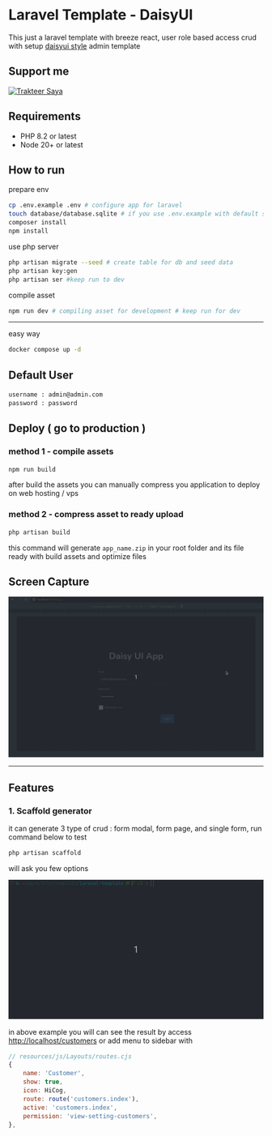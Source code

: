 # Laravel Template - DaisyUI

This just a laravel template with breeze react, user role based access crud with setup <a href="https://daisyui.com?ref=github.com/ajikamaludin" target="_blank">daisyui style</a> admin template

## Support me

<a href="https://trakteer.id/ajikamaludin" target="_blank"><img id="wse-buttons-preview" src="https://cdn.trakteer.id/images/embed/trbtn-blue-2.png" height="40" style="border:0px;height:40px;" alt="Trakteer Saya"></a>

## Requirements

-   PHP 8.2 or latest
-   Node 20+ or latest

## How to run

prepare env

```bash
cp .env.example .env # configure app for laravel
touch database/database.sqlite # if you use .env.example with default sqlite database
composer install
npm install
```

use php server

```bash
php artisan migrate --seed # create table for db and seed data
php artisan key:gen
php artisan ser #keep run to dev
```

compile asset

```bash
npm run dev # compiling asset for development # keep run for dev
```

<hr/>

easy way

```bash
docker compose up -d
```

## Default User

```bash
username : admin@admin.com
password : password
```

## Deploy ( go to production )

### method 1 - compile assets

```bash
npm run build
```

after build the assets you can manually compress you application to deploy on web hosting / vps

### method 2 - compress asset to ready upload

```bash
php artisan build
```

this command will generate `app_name.zip` in your root folder and its file ready with build assets and optimize files

## Screen Capture

![](screenshot_v3.gif?raw=true)

<hr/>

## Features

### 1. Scaffold generator

it can generate 3 type of crud : form modal, form page, and single form, run command below to test

```bash
php artisan scaffold
```

will ask you few options

![](screenshot_generator.gif?raw=true)

in above example you will can see the result by access [http://localhost/customers](http://localhost/customers) or add menu to sidebar with

```js
// resources/js/Layouts/routes.cjs
{
    name: 'Customer',
    show: true,
    icon: HiCog,
    route: route('customers.index'),
    active: 'customers.index',
    permission: 'view-setting-customers',
},
```
